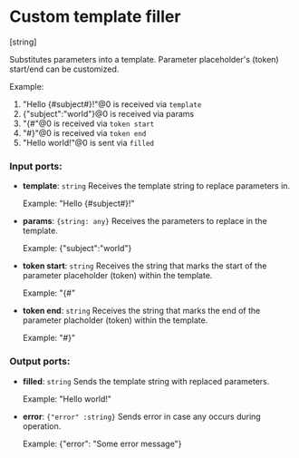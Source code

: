 # Custom template filler

[string]

Substitutes parameters into a template. Parameter placeholder's (token) start/end can be customized.

Example:

1. "Hello {#subject#}!"@0 is received via `template`
2. {"subject":"world"}@0 is received via params
3. "{#"@0 is received via `token start`
4. "#}"@0 is received via `token end`
5. "Hello world!"@0 is sent via `filled`

### Input ports:

* __template__: `string`
    Receives the template string to replace parameters in.
    
    Example:
    "Hello {#subject#}!"



* __params__: `{string: any}`
    Receives the parameters to replace in the template.
    
    Example: 
    {"subject":"world"}



* __token start__: `string`
    Receives the string that marks the start of the parameter placeholder (token) within the template.
    
    Example:
    "{#"



* __token end__: `string`
    Receives the string that marks the end of the parameter placholder (token) within the template.
    
    Example:
    "#}"



### Output ports:

* __filled__: `string`
    Sends the template string with replaced parameters.
    
    Example:
    "Hello world!"



* __error__: `{"error" :string}`
    Sends error in case any occurs during operation.
    
    Example: 
    {"error": "Some error message"}



